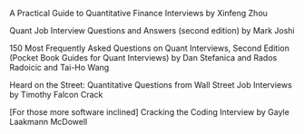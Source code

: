 A Practical Guide to Quantitative Finance Interviews by Xinfeng Zhou

Quant Job Interview Questions and Answers (second edition) by Mark Joshi

150 Most Frequently Asked Questions on Quant Interviews, Second Edition (Pocket Book Guides for Quant Interviews) by Dan Stefanica and Rados Radoicic and Tai-Ho Wang

Heard on the Street: Quantitative Questions from Wall Street Job Interviews by Timothy Falcon Crack

[For those more software inclined]
Cracking the Coding Interview by Gayle Laakmann McDowell
